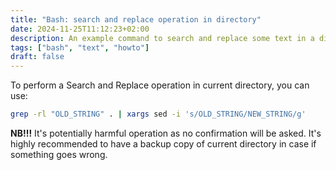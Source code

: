 ```yaml
---
title: "Bash: search and replace operation in directory"
date: 2024-11-25T11:12:23+02:00
description: An example command to search and replace some text in a directory
tags: ["bash", "text", "howto"]
draft: false
---
```


To perform a Search and Replace operation in current directory, you can use:

```bash
grep -rl "OLD_STRING" . | xargs sed -i 's/OLD_STRING/NEW_STRING/g'
```

__NB!!!__ It's potentially harmful operation as no confirmation will be asked. It's highly recommended to have a backup copy of current directory in case if something goes wrong.

